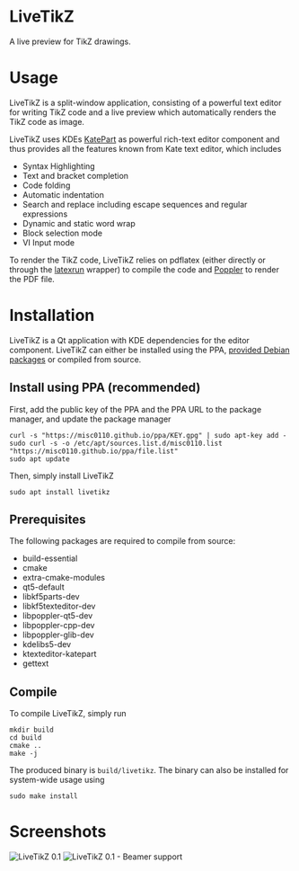 # LiveTikZ

A live preview for TikZ drawings.

# Usage

LiveTikZ is a split-window application, consisting of a powerful text editor for writing TikZ code and a live preview which automatically renders the TikZ code as image. 

LiveTikZ uses KDEs [KatePart](https://kate-editor.org/about-katepart/) as powerful rich-text editor component and thus provides all the features known from Kate text editor, which includes

* Syntax Highlighting
* Text and bracket completion
* Code folding
* Automatic indentation
* Search and replace including escape sequences and regular expressions
* Dynamic and static word wrap
* Block selection mode
* VI Input mode

To render the TikZ code, LiveTikZ relies on pdflatex (either directly or through the [latexrun](https://github.com/aclements/latexrun) wrapper) to compile the code and [Poppler](https://github.com/danigm/poppler) to render the PDF file. 

# Installation

LiveTikZ is a Qt application with KDE dependencies for the editor component. LiveTikZ can either be installed using the PPA, [provided Debian packages](https://github.com/misc0110/LiveTikZ/tree/master/dist) or compiled from source. 

## Install using PPA (recommended)

First, add the public key of the PPA and the PPA URL to the package manager, and update the package manager

    curl -s "https://misc0110.github.io/ppa/KEY.gpg" | sudo apt-key add -
    sudo curl -s -o /etc/apt/sources.list.d/misc0110.list "https://misc0110.github.io/ppa/file.list"
    sudo apt update

Then, simply install LiveTikZ

    sudo apt install livetikz



## Prerequisites

The following packages are required to compile from source:

* build-essential
* cmake
* extra-cmake-modules
* qt5-default
* libkf5parts-dev
* libkf5texteditor-dev
* libpoppler-qt5-dev
* libpoppler-cpp-dev
* libpoppler-glib-dev
* kdelibs5-dev
* ktexteditor-katepart
* gettext

## Compile

To compile LiveTikZ, simply run

```
mkdir build
cd build
cmake ..
make -j
```

The produced binary is `build/livetikz`.
The binary can also be installed for system-wide usage using 
```
sudo make install
```

# Screenshots

![LiveTikZ 0.1](https://raw.github.com/misc0110/LiveTikZ/master/screenshots/livetikz_0.1.png)
![LiveTikZ 0.1 - Beamer support](https://raw.github.com/misc0110/LiveTikZ/master/screenshots/livetikz_0.1_multi.png)
